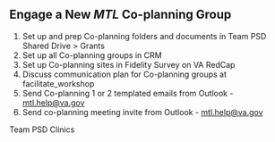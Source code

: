 ## Engage a New _MTL_ Co-planning Group

1. Set up and prep Co-planning folders and documents in Team PSD Shared Drive > Grants
2. Set up all Co-planning groups in CRM
3. Set up Co-planning sites in Fidelity Survey on VA RedCap
4. Discuss communication plan for Co-planning groups at facilitate_workshop
5. Send Co-planning 1 or 2 templated emails from Outlook - mtl.help@va.gov
6. Send co-planning meeting invite from Outlook - mtl.help@va.gov


Team PSD Clinics

